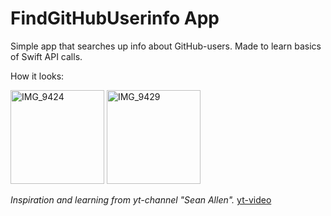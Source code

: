 # FindGitHubUserinfo App
Simple app that searches up info about GitHub-users. Made to learn basics of Swift API calls.

How it looks:

<img width="150" alt="IMG_9424" src="https://github.com/user-attachments/assets/3e7a0c50-c8cc-425d-9b72-c326ca0dcb9d" />

<img width="150" alt="IMG_9429" src="https://github.com/user-attachments/assets/64707c34-b555-4aea-95b4-b05539f6e235" />




*Inspiration and learning from yt-channel "Sean Allen".* [yt-video](https://www.youtube.com/watch?v=ERr0GXqILgc)
